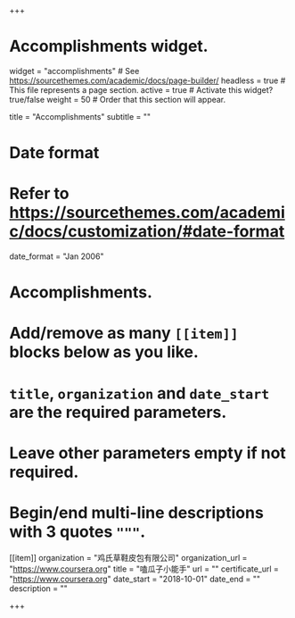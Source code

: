 +++
# Accomplishments widget.
widget = "accomplishments"  # See https://sourcethemes.com/academic/docs/page-builder/
headless = true  # This file represents a page section.
active = true  # Activate this widget? true/false
weight = 50  # Order that this section will appear.

title = "Accomplish&shy;ments"
subtitle = ""

# Date format
#   Refer to https://sourcethemes.com/academic/docs/customization/#date-format
date_format = "Jan 2006"

# Accomplishments.
#   Add/remove as many `[[item]]` blocks below as you like.
#   `title`, `organization` and `date_start` are the required parameters.
#   Leave other parameters empty if not required.
#   Begin/end multi-line descriptions with 3 quotes `"""`.

[[item]]
  organization = "鸡氏草鞋皮包有限公司"
  organization_url = "https://www.coursera.org"
  title = "嗑瓜子小能手"
  url = ""
  certificate_url = "https://www.coursera.org"
  date_start = "2018-10-01"
  date_end = ""
  description = ""



+++
